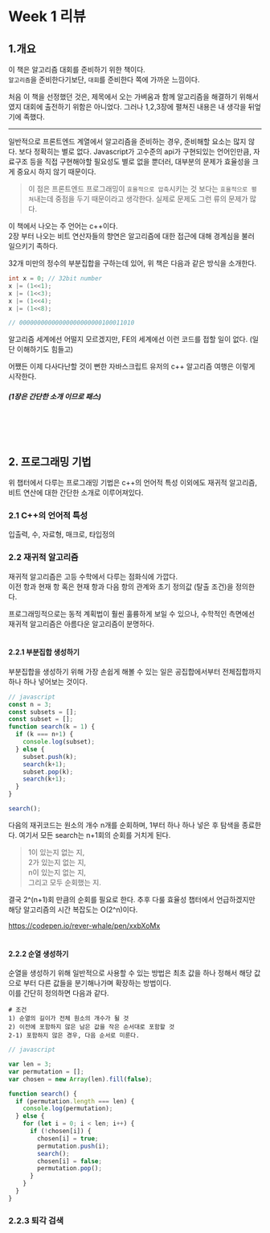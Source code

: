 # Week 1 리뷰

## 1.개요

이 책은 알고리즘 대회를 준비하기 위한 책이다.<br>
`알고리즘`을 준비한다기보단, `대회`를 준비한다 쪽에 가까운 느낌이다.

처음 이 책을 선정했던 것은, 제목에서 오는 가벼움과 함께 알고리즘을 해결하기 위해서였지 대회에 출전하기 위함은 아니었다. 그러나 1,2,3장에 펼쳐진 내용은 내 생각을 뒤엎기에 족했다. 

---

일반적으로 프론트엔드 계열에서 알고리즘을 준비하는 경우, 준비해할 요소는 많지 않다. 보다 정확히는 별로 없다. 
Javascript가 고수준의 api가 구현되있는 언어인만큼, 자료구조 등을 직접 구현해야할 필요성도 별로 없을 뿐더러, 대부분의 문제가 효율성을 크게 중요시 하지 않기 때문이다. 
> 이 점은 프론트엔드 프로그래밍이 `효율적으로 압축`시키는 것 보다는 `효율적으로 펼쳐`내는데 중점을 두기 때문이라고 생각한다. 실제로 문제도 그런 류의 문제가 많다.

이 책에서 나오는 주 언어는 c++이다.<br>
2장 부터 나오는 비트 연산자들의 향연은 알고리즘에 대한 접근에 대해 경계심을 불러 일으키기 족하다. 

32개 미만의 정수의 부분집합을 구하는데 있어, 위 책은 다음과 같은 방식을 소개한다. 

```c++
int x = 0; // 32bit number
x |= (1<<1);
x |= (1<<3);
x |= (1<<4);
x |= (1<<8);

// 00000000000000000000000100011010
```

알고리즘 세계에선 어떨지 모르겠지만, FE의 세계에선 이런 코드를 접할 일이 없다. (일단 이해하기도 힘들고)

어쨌든 이제 다사다난할 것이 뻔한 자바스크립트 유저의 c++ 알고리즘 여행은 이렇게 시작한다.

##### (1장은 간단한 소개 이므로 패스)

<br>
<br>
<br>

## 2. 프로그래밍 기법

위 챕터에서 다루는 프로그래밍 기법은 c++의 언어적 특성 이외에도 재귀적 알고리즘, 비트 연산에 대한 간단한 소개로 이루어져있다.

### 2.1 C++의 언어적 특성
입출력, 수, 자료형, 매크로, 타입정의
<br>


### 2.2 재귀적 알고리즘
재귀적 알고리즘은 고등 수학에서 다루는 점화식에 가깝다. <br>
이전 항과 현재 항 혹은 현재 항과 다음 항의 관계와 초기 정의값 (탈출 조건)을 정의한다.

프로그래밍적으로는 동적 계획법이 훨씬 훌륭하게 보일 수 있으나, 수학적인 측면에선 재귀적 알고리즘은 아름다운 알고리즘이 분명하다.
<br>
<br>
#### 2.2.1 부분집합 생성하기
부분집합을 생성하기 위해 가장 손쉽게 해볼 수 있는 일은 공집합에서부터 전체집합까지 하나 하나 넣어보는 것이다. 

```js
// javascript
const n = 3;
const subsets = [];
const subset = [];
function search(k = 1) {
  if (k === n+1) {
    console.log(subset);
  } else {
    subset.push(k);
    search(k+1);
    subset.pop(k);
    search(k+1);
  }
}

search();
```

다음의 재귀코드는 원소의 개수 n개를 순회하며, 1부터 하나 하나 넣은 후 탐색을 종료한다. 여기서 모든 search는 n+1회의 순회를 거치게 된다. 

> 1이 있는지 없는 지, <br>
2가 있는지 없는 지, <br>
n이 있는지 없는 지, <br>
그리고 모두 순회했는 지.

결국 2^(n+1)회 만큼의 순회를 필요로 한다.
추후 다룰 효율성 챕터에서 언급하겠지만 해당 알고리즘의 시간 복잡도는 O(2^n)이다.

https://codepen.io/rever-whale/pen/xxbXoMx
<br>
<br>
#### 2.2.2 순열 생성하기
순열을 생성하기 위해 일반적으로 사용할 수 있는 방법은 최초 값을 하나 정해서 해당 값으로 부터 다른 값들을 분기해나가며 확장하는 방법이다. <br>
이를 간단히 정의하면 다음과 같다.

```
# 조건
1) 순열의 길이가 전체 원소의 개수가 될 것
2) 이전에 포함하지 않은 남은 값을 작은 순서대로 포함할 것
2-1) 포함하지 않은 경우, 다음 순서로 미룬다.
```

```js
// javascript

var len = 3;
var permutation = [];
var chosen = new Array(len).fill(false);

function search() {
  if (permutation.length === len) {
    console.log(permutation);
  } else {
    for (let i = 0; i < len; i++) {
      if (!chosen[i]) {
        chosen[i] = true;
        permutation.push(i);
        search();
        chosen[i] = false;
        permutation.pop();
      }
    }
  }
}

```

### 2.2.3 퇴각 검색

